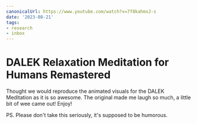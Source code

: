 ```yaml
---
canonicalUrl: https://www.youtube.com/watch?v=7f8kahmsJ-s
date: '2023-08-21'
tags:
- research
- inbox
---
```


# DALEK Relaxation Meditation for Humans Remastered

Thought we would reproduce the animated visuals for the DALEK Meditation as it is so awesome.
The original made me laugh so much, a little bit of wee came out!
Enjoy!

PS. Please don't take this seriously, it's supposed to be humorous.